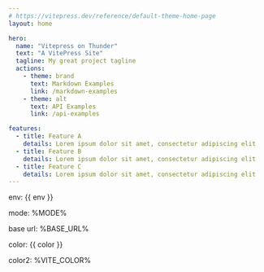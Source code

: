 ```yaml
---
# https://vitepress.dev/reference/default-theme-home-page
layout: home

hero:
  name: "Vitepress on Thunder"
  text: "A VitePress Site"
  tagline: My great project tagline
  actions:
    - theme: brand
      text: Markdown Examples
      link: /markdown-examples
    - theme: alt
      text: API Examples
      link: /api-examples

features:
  - title: Feature A
    details: Lorem ipsum dolor sit amet, consectetur adipiscing elit
  - title: Feature B
    details: Lorem ipsum dolor sit amet, consectetur adipiscing elit
  - title: Feature C
    details: Lorem ipsum dolor sit amet, consectetur adipiscing elit
---
```


<script setup>
const env = import.meta.env.VITE_ENVIRONMENT;
const color = import.meta.env.VITE_COLOR;

console.log("env from index.md", env)
</script>

env: {{ env }} 

mode: %MODE%

base url: %BASE_URL%

color: {{ color }}

color2: %VITE_COLOR%